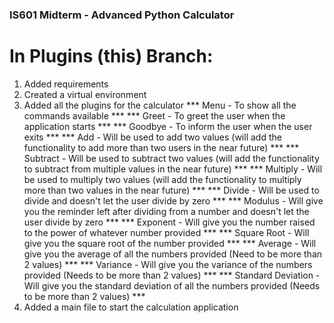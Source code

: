 ### IS601 Midterm - Advanced Python Calculator
# In Plugins (this) Branch:
1. Added requirements 
2. Created a virtual environment
3. Added all the plugins for the calculator
    *** Menu - To show all the commands available ***
    *** Greet - To greet the user when the application starts ***
    *** Goodbye - To inform the user when the user exits ***
    *** Add - Will be used to add two values (will add the functionality to add more than two users in the near future) ***
    *** Subtract - Will be used to subtract two values (will  add the functionality to subtract from multiple values in the near future) ***
    *** Multiply - Will be used to multiply two values (will add the functionality to multiply more than two values in the near future) ***
    *** Divide - Will be used to divide and doesn't let the user divide by zero ***
    *** Modulus - Will give you the reminder left after dividing from a number and doesn't let the user divide by zero ***
    *** Exponent - Will give you the number raised to the power of whatever number provided ***
    *** Square Root - Will give you the square root of the number provided ***
    *** Average - Will give you the average of all the numbers provided (Need to be more than 2 values) ***
    *** Variance - Will give you the variance of the numbers provided (Needs to be more than 2 values) ***
    *** Standard Deviation - Will give you the standard deviation of all the numbers provided (Needs to be more than 2 values) ***
4. Added a main file to start the calculation application
